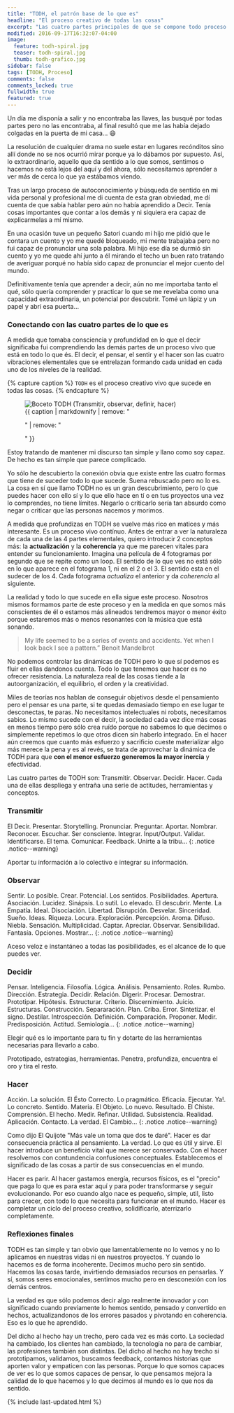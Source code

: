 ```yaml
---
title: "TODH, el patrón base de lo que es"
headline: "El proceso creativo de todas las cosas"
excerpt: "Las cuatro partes principales de que se compone todo proceso de creación"
modified: 2016-09-17T16:32:07-04:00
image:
  feature: todh-spiral.jpg
  teaser: todh-spiral.jpg
  thumb: todh-grafico.jpg
sidebar: false
tags: [TODH, Proceso]
comments: false
comments_locked: true
fullwidth: true
featured: true
---
```


Un día me disponía a salir y no encontraba las llaves, las busqué por todas partes pero no las encontraba, al final resultó que me las había dejado colgadas en la puerta de mi casa... :smile:

La resolución de cualquier drama no suele estar en lugares recónditos sino allí donde no se nos ocurrió mirar porque ya lo dábamos por supuesto. Así, lo extraordinario, aquello que da sentido a lo que somos, sentimos o hacemos no está lejos del aquí y del ahora, sólo necesitamos aprender a ver más de cerca lo que ya estábamos viendo.

Tras un largo proceso de autoconocimiento y búsqueda de sentido en mi vida personal y profesional me di cuenta de esta gran obviedad, me dí cuenta de que sabía hablar pero aún no había aprendido a Decir. Tenía cosas importantes que contar a los demás y ni siquiera era capaz de explicarmelas a mí mismo.

En una ocasión tuve un pequeño Satori cuando mi hijo me pidió que le contara un cuento y yo me quedé bloqueado, mi mente trabajaba pero no fui capaz de pronunciar una sola palabra. Mi hijo ese día se durmió sin cuento y yo me quede ahí junto a él mirando el techo un buen rato tratando de averiguar porqué no había sido capaz de pronunciar el mejor cuento del mundo.

Definitivamente tenía que aprender a decir, aún no me importaba tanto el qué, sólo quería comprender y practicar lo que se me revelaba como una capacidad extraordinaria, un potencial por descubrir. Tomé un lápiz y un papel y abrí esa puerta...


### Conectando con las cuatro partes de lo que es

A medida que tomaba consciencia y profundidad en lo que el decir significaba fui comprendiendo las demás partes de un proceso vivo que está en todo lo que és. El decir, el pensar, el sentir y el hacer son las cuatro vibraciones elementales que se entrelazan formando cada unidad en cada uno de los niveles de la realidad.

{% capture caption %}
`TODH` es el proceso creativo vivo que sucede en todas las cosas.
{% endcapture %}

<figure>
  <img src="{{ site.url }}/assets/images/manotierra-small.jpg" alt="Boceto TODH (Transmitir, observar, definir, hacer)">
  <figcaption>
    {{ caption | markdownify | remove: "<p>" | remove: "</p>" }}
  </figcaption>
</figure>


Estoy tratando de mantener mi discurso tan simple y llano como soy capaz. De hecho es tan simple que parece complicado.

Yo sólo he descubierto la conexión obvia que existe entre las cuatro formas que tiene de suceder todo lo que sucede. Suena rebuscado pero no lo es. La cosa en sí que llamo TODH no es un gran descubrimiento, pero lo que puedes hacer con ello sí y lo que ello hace en tí o en tus proyectos una vez lo comprendes, no tiene límites. Negarlo o criticarlo sería tan absurdo como negar o criticar que las personas nacemos y morimos.

A medida que profundizas en TODH se vuelve más rico en matices y más interesante. Es un proceso vivo contínuo. Antes de entrar a ver la naturaleza de cada una de las 4 partes elementales, quiero introducir 2 conceptos más: la **actualización** y la **coherencia** ya que me parecen vitales para entender su funcionamiento.
Imagina una película de 4 fotogramas por segundo que se repite como un loop. El sentido de lo que ves no está sólo en lo que aparece en el fotograma 1, ni en el 2 o el 3. El sentido esta en el sudecer de los 4. Cada fotograma *actualiza* el anterior y da *coherencia* al siguiente.

La realidad y todo lo que sucede en ella sigue este proceso. Nosotros mismos formamos parte de este proceso y en la medida en que somos más conscientes de él o estamos más alineados tendremos mayor o menor éxito porque estaremos más o menos resonantes con la música que está sonando.

> My life seemed to be a series of events and accidents. Yet when I look back I see a pattern.”
Benoit Mandelbrot

No podemos controlar las dinámicas de TODH pero lo que sí podemos es fluir en ellas dandonos cuenta. Todo lo que tenemos que hacer es no ofrecer resistencia. La naturaleza real de las cosas tiende a la autoorganización, el equilibrio, el orden y la creatividad.

Miles de teorías nos hablan de conseguir objetivos desde el pensamiento pero el pensar es una parte, si te quedas demasiado tiempo en ese lugar te desconectas, te paras. No necesitamos intelectuales ni robots, necesitamos sabios. Lo mismo sucede con el decir, la sociedad cada vez dice más cosas en menos tiempo pero sólo crea ruído porque no sabemos lo que decimos o simplemente repetimos lo que otros dicen sin haberlo integrado. En el hacer aún creemos que cuanto más esfuerzo y sacrificio cueste materializar algo más merece la pena y es al revés, se trata de aprovechar la dinámica de TODH para que **con el menor esfuerzo generemos la mayor inercia** y efectividad.

Las cuatro partes de TODH son: Transmitir. Observar. Decidir. Hacer. Cada una de ellas despliega y entraña una serie de actitudes, herramientas y conceptos.

### Transmitir

El Decir. Presentar. Storytelling. Pronunciar. Preguntar. Aportar. Nombrar. Reconocer. Escuchar. Ser consciente. Integrar. Input/Output. Validar. Identificarse. El tema. Comunicar. Feedback. Unirte a la tribu...
{: .notice  .notice--warning}

Aportar tu información a lo colectivo e integrar su información.


### Observar

Sentir. Lo posible. Crear. Potencial. Los sentidos. Posibilidades. Apertura. Asociación. Lucidez. Sinápsis. Lo sutil. Lo elevado. El descubrir. Mente. La Empatía. Ideal. Disociación. Libertad. Disrupción. Desvelar. Sinceridad. Sueño. Ideas. Riqueza. Locura. Exploración. Percepción. Aroma. Difuso. Niebla. Sensación. Multiplicidad. Captar. Apreciar. Observar. Sensibilidad. Fantasía. Opciones. Mostrar...
{: .notice  .notice--warning}

Aceso veloz e instantáneo a todas las posibilidades, es el alcance de lo que puedes ver.

### Decidir

Pensar. Inteligencia. Filosofía. Lógica. Análisis. Pensamiento. Roles. Rumbo. Dirección. Estrategia. Decidir. Relación. Digerir. Procesar. Demostrar. Prototipar. Hipótesis. Estructurar. Criterio. Discernimiento. Juicio. Estructuras. Construcción. Separaración. Plan. Criba. Error. Sintetizar. el signo. Destilar. Introspección. Definición. Comparación. Proponer. Medir. Predisposición. Actitud. Semiología...
{: .notice  .notice--warning}

Elegir qué es lo importante para tu fin y dotarte de las herramientas necesarias para llevarlo a cabo.

Prototipado, estrategias, herramientas. Penetra, profundiza, encuentra el oro y tira el resto.

### Hacer

Acción. La solución. El Ésto Correcto. Lo pragmático. Eficacia. Ejecutar. Ya!. Lo concreto. Sentido. Materia. El Objeto. Lo nuevo. Resultado. El Chiste. Comprensión. El hecho. Medir. Refinar. Utilidad. Subsistencia. Realidad. Aplicación. Contacto. La verdad. El Cambio...
{: .notice  .notice--warning}

Como dijo El Quijote "Más vale un toma que dos te daré". Hacer es dar consecuencia práctica al pensamiento. La verdad. Lo que es útil y sirve. El hacer introduce un beneficio vital que merece ser conservado. Con el hacer resolvemos con contundencia confusiones conceptuales. Establecemos el significado de las cosas a partir de sus consecuencias en el mundo.

Hacer es parir. Al hacer gastamos energía, recursos físicos, es el "precio" que paga lo que es para estar aquí y para poder transformarse y seguir evolucionando. Por eso cuando algo nace es pequeño, simple, util, listo para crecer, con todo lo que necesita para funcionar en el mundo. Hacer es completar un ciclo del proceso creativo, solidificarlo, aterrizarlo completamente.


### Reflexiones finales

TODH es tan simple y tan obvio que lamentablemente no lo vemos y no lo aplicamos en nuestras vidas ni en nuestros proyectos. Y cuando lo hacemos es de forma incoherente. Decimos mucho pero sin sentido. Hacemos las cosas tarde, invirtiendo demasiados recursos en pensarlas. Y sí, somos seres emocionales, sentimos mucho pero en desconexión con los demás centros.

La verdad es que sólo podemos decir algo realmente innovador y con significado cuando previamente lo hemos sentido, pensado y convertido en hechos, actualizandonos de los errores pasados y pivotando en coherencia. Eso es lo que he aprendido.

Del dicho al hecho hay un trecho, pero cada vez es más corto. La sociedad ha cambiado, los clientes han cambiado, la tecnología no para de cambiar, las profesiones también son distintas. Del dicho al hecho no hay trecho si prototipamos, validamos, buscamos feedback, contamos historias que aporten valor y empaticen con las personas. Porque lo que somos capaces de ver es lo que somos capaces de pensar, lo que pensamos mejora la calidad de lo que hacemos y lo que decimos  al mundo es lo que nos da sentido.

{% include last-updated.html %}
